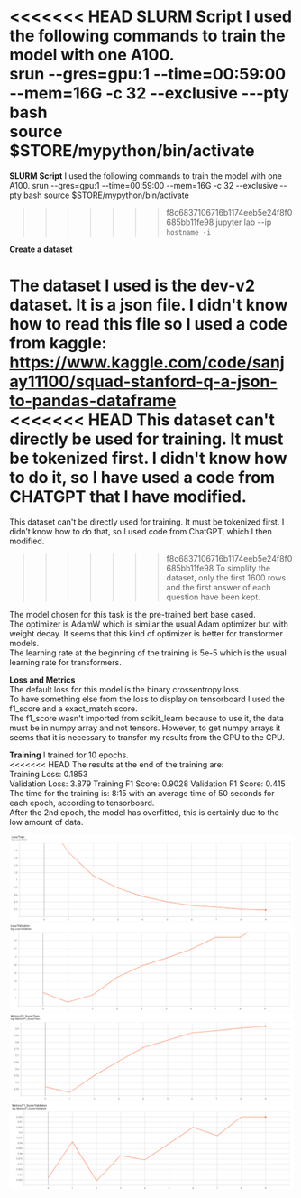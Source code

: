 <<<<<<< HEAD
**SLURM Script** 
I used the following commands to train the model with one A100.  
srun --gres=gpu:1 --time=00:59:00 --mem=16G -c 32 --exclusive ---pty bash  
source $STORE/mypython/bin/activate  
=======
**SLURM Script**
I used the following commands to train the model with one A100.
srun --gres=gpu:1 --time=00:59:00 --mem=16G -c 32 --exclusive --pty bash 
source $STORE/mypython/bin/activate
>>>>>>> f8c6837106716b1174eeb5e24f8f0685bb11fe98
jupyter lab --ip `hostname -i`

**Create a dataset**  

The dataset I used is the dev-v2 dataset. It is a json file. I didn't know how to read this file so I used a code from kaggle:  
https://www.kaggle.com/code/sanjay11100/squad-stanford-q-a-json-to-pandas-dataframe  
<<<<<<< HEAD
This dataset can't  directly be used for training. It must be tokenized first. 
I didn't know how to do it, so I have used a code from CHATGPT that I have modified.  
=======
This dataset can't be directly used for training. It must be tokenized first. 
I didn’t know how to do that, so I used code from ChatGPT, which I then modified.
>>>>>>> f8c6837106716b1174eeb5e24f8f0685bb11fe98
To simplify the dataset, only the first 1600 rows and the first answer of each question have been kept.  
  
The model chosen for this task is the pre-trained bert base cased.  
The optimizer is AdamW which is similar the usual Adam optimizer but with weight decay. It seems that this kind of optimizer is better for transformer models.  
The learning rate at the beginning of the training is 5e-5 which is the usual learning rate for transformers.  

**Loss and Metrics**  
The default loss for this model is the binary crossentropy loss.    
To have something else from the loss to display on tensorboard I used the f1_score and a exact_match score.  
The f1_score wasn't imported from scikit_learn because to use it, the data must be in numpy array and not tensors. However, to get numpy arrays it seems that it is necessary to transfer my results from the GPU to the CPU.


**Training**
I trained for 10 epochs.  
<<<<<<< HEAD
The results at the end of the training are:  
Training Loss: 0.1853  
Validation Loss: 3.879
Training F1 Score: 0.9028
Validation F1 Score: 0.415
The time for the training is: 8:15 with an average time of 50 seconds for each epoch, according to tensorboard.  
After the 2nd epoch, the model has overfitted, this is certainly due to the low amount of data.

![png](img/Loss_Train.png)
![png](img/Loss_Validation.png)
![png](img/F1_Train.png)
![png](img/F1_Validation.png)